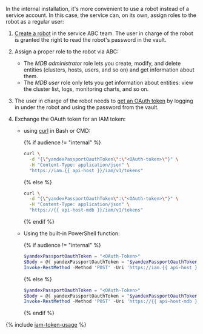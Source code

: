 In the internal installation, it's more convenient to use a robot instead of a service account. In this case, the service can, on its own, assign roles to the robot as a regular user:

1. [Create a robot](https://staff.yandex-team.ru/preprofile/create/robot/) in the service ABC team. The user in charge of the robot is granted the right to read the robot's password in the vault.
2. Assign a proper role to the robot via ABC:
   * The _MDB administrator_ role lets you create, modify, and delete entities (clusters, hosts, users, and so on) and get information about them.
   * The _MDB user_ role only lets you get information about entities: view the cluster list, logs, monitoring charts, and so on.
3. The user in charge of the robot needs to [get an OAuth token](https://oauth.yandex-team.ru/authorize?response_type=token&client_id=8cdb2f6a0dca48398c6880312ee2f78d) by logging in under the robot and using the password from the vault.
4. Exchange the OAuth token for an IAM token:

   * using [curl](https://curl.haxx.se) in Bash or CMD:

     {% if audience != "internal" %}

     ```bash
     curl \
       -d "{\"yandexPassportOauthToken\":\"<OAuth-token>\"}" \
       -H "Content-Type: application/json" \
       "https://iam.{{ api-host }}/iam/v1/tokens"
     ```

     {% else %}

     ```bash
     curl \
       -d "{\"yandexPassportOauthToken\":\"<OAuth-token>\"}" \
       -H "Content-Type: application/json" \
       "https://{{ api-host-mdb }}/iam/v1/tokens"
     ```

     {% endif %}

   * Using the built-in PowerShell function:

     {% if audience != "internal" %}
  
     ```powershell
     $yandexPassportOauthToken = "<OAuth-Token>"
     $Body = @{ yandexPassportOauthToken = "$yandexPassportOauthToken" } | ConvertTo-Json -Compress
     Invoke-RestMethod -Method 'POST' -Uri 'https://iam.{{ api-host }}/iam/v1/tokens' -Body $Body -ContentType 'application/json' | Select-Object -ExpandProperty iamToken
     ```
  
     {% else %}
  
     ```powershell
     $yandexPassportOauthToken = "<OAuth-Token>"
     $Body = @{ yandexPassportOauthToken = "$yandexPassportOauthToken" } | ConvertTo-Json -Compress
     Invoke-RestMethod -Method 'POST' -Uri 'https://{{ api-host-mdb }}/iam/v1/tokens' -Body $Body -ContentType 'application/json' | Select-Object -ExpandProperty iamToken
     ```
  
     {% endif %}

{% include [iam-token-usage](../iam-token-usage.md) %}
